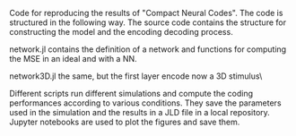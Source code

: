   Code for reproducing the results of "Compact Neural Codes".
  The code is structured in the following way. 
  The source code contains the structure for constructing the model and the encoding decoding process.
  
  network.jl contains the definition of a network and functions for computing the MSE in an ideal and  with a NN.
  
  network3D.jl  the same, but the first layer encode now a 3D stimulus\
  
  Different scripts run different simulations and compute the coding performances according to various conditions. They save the parameters used in the simulation and the results in a JLD file in a local repository.
  Jupyter notebooks are used to plot the figures and save them.

